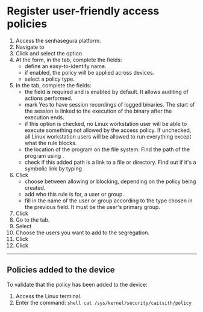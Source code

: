 # Register user-friendly access policies 

1. Access the senhasegura platform.
2. Navigate to 
3. Click  and select the option 
4. At the  form, in the  tab, complete the fields:
    *  define an easy-to-identify name. 
    *  if enabled, the policy will be applied across devices.
    *  select a policy type.
5. In the  tab, complete the fields:
    *  the field is required and is enabled by default. It allows auditing of actions performed.
    *  mark Yes to have session recordings of logged binaries. The start of the session is linked to the execution of the binary after the execution ends.
    *  if this option is checked, no Linux workstation user will be able to execute something not allowed by the access policy. If unchecked, all Linux workstation users will be allowed to run everything except what the rule blocks.
    *  the location of the program on the file system. Find the path of the program using .
    *  check if this added path is a link to a file or directory. Find out if it's a symbolic link by typing . 
6. Click 
    *  choose between allowing or blocking, depending on the policy being created.
    *  add who this rule is for, a user or group.
    *  fill in the name of the user or group according to the type chosen in the previous field. It must be the user's primary group.
7. Click 
8. Go to the  tab.
9. Select 
10. Choose the users you want to add to the segregation.
11. Click 
12. Click 

* * *
## Policies added to the device
To validate that the policy has been added to the device:

1. Access the Linux terminal.
2. Enter the command:
`shell
cat /sys/kernel/security/caitsith/policy
`